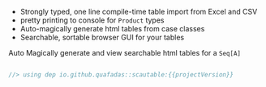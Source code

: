 
- Strongly typed, one line compile-time table import from Excel and CSV
- pretty printing to console for `Product` types
- Auto-magically generate html tables from case classes
- Searchable, sortable browser GUI for your tables

Auto Magically generate and view searchable html tables for a `Seq[A]`

```scala

//> using dep io.github.quafadas::scautable:{{projectVersion}}

```
